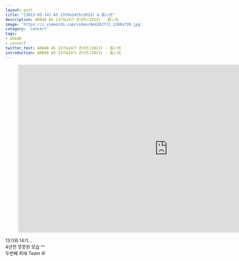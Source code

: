 ```yaml
---
layout: post
title: "[2013-05-14] A5 13th&14th(2013) & 長い光"
description: AKB48 A5 13기&14기 콘서트(2013) - 長い光
image: 'https://i.vimeocdn.com/video/664262772_1280x720.jpg'
category: 'concert'
tags:
- akb48
- concert
twitter_text: AKB48 A5 13기&14기 콘서트(2013) - 長い光
introduction: AKB48 A5 13기&14기 콘서트(2013) - 長い光
---
```

<figure class="video_container">
<iframe width="936" height="526" src="https://serviceapi.nmv.naver.com/flash/convertIframeTag.nhn?vid=2A6E77F2C795E340F8F6C086E590D3D41C63&outKey=V1267594509ee331d882a646d3a437e9f36eb2e1391e040b3ac1a646d3a437e9f36eb" frameborder="no" scrolling="no"></iframe>
</figure>

13기와 14기...<br>
4년전 풋풋한 모습 ^^<br>
두번째 최애 Team 4! <br> 
